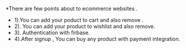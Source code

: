 *There are few points about to ecommerce websites .
 * 1).You can add your poduct to cart  and also remove .
 * 2). You can add your product to wishlist and also remove.
 * 3). Authentication with firbase.
 * 4).After signup , You can buy any product with payment integration.
